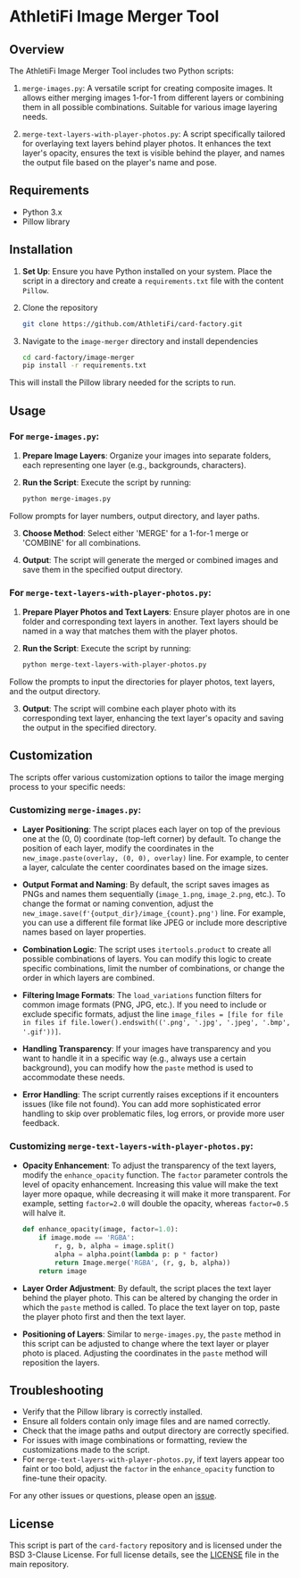 # AthletiFi Image Merger Tool

## Overview

The AthletiFi Image Merger Tool includes two Python scripts:

1. `merge-images.py`: A versatile script for creating composite images. It allows either merging images 1-for-1 from different layers or combining them in all possible combinations. Suitable for various image layering needs.

2. `merge-text-layers-with-player-photos.py`: A script specifically tailored for overlaying text layers behind player photos. It enhances the text layer's opacity, ensures the text is visible behind the player, and names the output file based on the player's name and pose.

## Requirements

- Python 3.x
- Pillow library

## Installation

1. **Set Up**: Ensure you have Python installed on your system. Place the script in a directory and create a `requirements.txt` file with the content `Pillow`.

2. Clone the repository

   ```sh
   git clone https://github.com/AthletiFi/card-factory.git
   ```

3. Navigate to the `image-merger` directory and install dependencies

   ```sh
   cd card-factory/image-merger
   pip install -r requirements.txt
   ```

This will install the Pillow library needed for the scripts to run.

## Usage

### For `merge-images.py`:

1. **Prepare Image Layers**: Organize your images into separate folders, each representing one layer (e.g., backgrounds, characters).

2. **Run the Script**: Execute the script by running:

   ```sh
   python merge-images.py
   ```

Follow prompts for layer numbers, output directory, and layer paths.

3. **Choose Method**: Select either 'MERGE' for a 1-for-1 merge or 'COMBINE' for all combinations.

4. **Output**: The script will generate the merged or combined images and save them in the specified output directory.

### For `merge-text-layers-with-player-photos.py`:

1. **Prepare Player Photos and Text Layers**: Ensure player photos are in one folder and corresponding text layers in another. Text layers should be named in a way that matches them with the player photos.

2. **Run the Script**: Execute the script by running:

   ```sh
   python merge-text-layers-with-player-photos.py
   ```

Follow the prompts to input the directories for player photos, text layers, and the output directory.

3. **Output**: The script will combine each player photo with its corresponding text layer, enhancing the text layer's opacity and saving the output in the specified directory.

## Customization

The scripts offer various customization options to tailor the image merging process to your specific needs:

### Customizing `merge-images.py`:

- **Layer Positioning**: The script places each layer on top of the previous one at the (0, 0) coordinate (top-left corner) by default. To change the position of each layer, modify the coordinates in the `new_image.paste(overlay, (0, 0), overlay)` line. For example, to center a layer, calculate the center coordinates based on the image sizes.

- **Output Format and Naming**: By default, the script saves images as PNGs and names them sequentially (`image_1.png`, `image_2.png`, etc.). To change the format or naming convention, adjust the `new_image.save(f'{output_dir}/image_{count}.png')` line. For example, you can use a different file format like JPEG or include more descriptive names based on layer properties.

- **Combination Logic**: The script uses `itertools.product` to create all possible combinations of layers. You can modify this logic to create specific combinations, limit the number of combinations, or change the order in which layers are combined.

- **Filtering Image Formats**: The `load_variations` function filters for common image formats (PNG, JPG, etc.). If you need to include or exclude specific formats, adjust the line `image_files = [file for file in files if file.lower().endswith(('.png', '.jpg', '.jpeg', '.bmp', '.gif'))]`.

- **Handling Transparency**: If your images have transparency and you want to handle it in a specific way (e.g., always use a certain background), you can modify how the `paste` method is used to accommodate these needs.

- **Error Handling**: The script currently raises exceptions if it encounters issues (like file not found). You can add more sophisticated error handling to skip over problematic files, log errors, or provide more user feedback.

### Customizing `merge-text-layers-with-player-photos.py`:

- **Opacity Enhancement**: To adjust the transparency of the text layers, modify the `enhance_opacity` function. The `factor` parameter controls the level of opacity enhancement. Increasing this value will make the text layer more opaque, while decreasing it will make it more transparent. For example, setting `factor=2.0` will double the opacity, whereas `factor=0.5` will halve it.
  
  ```python
  def enhance_opacity(image, factor=1.0):
      if image.mode == 'RGBA':
          r, g, b, alpha = image.split()
          alpha = alpha.point(lambda p: p * factor)
          return Image.merge('RGBA', (r, g, b, alpha))
      return image
  ```
  
- **Layer Order Adjustment**: By default, the script places the text layer behind the player photo. This can be altered by changing the order in which the `paste` method is called. To place the text layer on top, paste the player photo first and then the text layer.

- **Positioning of Layers**: Similar to `merge-images.py`, the `paste` method in this script can be adjusted to change where the text layer or player photo is placed. Adjusting the coordinates in the `paste` method will reposition the layers.


## Troubleshooting

- Verify that the Pillow library is correctly installed.
- Ensure all folders contain only image files and are named correctly.
- Check that the image paths and output directory are correctly specified.
- For issues with image combinations or formatting, review the customizations made to the script.
- For `merge-text-layers-with-player-photos.py`, if text layers appear too faint or too bold, adjust the `factor` in the `enhance_opacity` function to fine-tune their opacity.

For any other issues or questions, please open an [issue](https://github.com/AthletiFi/card-factory/issues).

## License

This script is part of the `card-factory` repository and is licensed under the BSD 3-Clause License. For full license details, see the [LICENSE](LICENSE) file in the main repository.